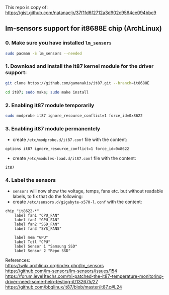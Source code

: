 This repo is copy of: https://gist.github.com/natanaeljr/37f1fd6f2712a3d902c9564ce094bbc9

## lm-sensors support for it8688E chip (ArchLinux)

### 0. Make sure you have installed `lm_sensors`
  ```bash
  sudo pacman -S lm_sensors --needed
  ```

### 1. Download and Install the it87 kernel module for the driver support:
  ```bash
  git clone https://github.com/gamanakis/it87.git --branch=it8688E
  ```
  ```bash
  cd it87; sudo make; sudo make install
  ```

### 2. Enabling it87 module temporarily
  ```bash
  sudo modprobe it87 ignore_resource_conflict=1 force_id=0x8622
  ```

### 3. Enabling it87 module permanentely
  - create `/etc/modprobe.d/it87.conf` file with the content:
```
options it87 ignore_resource_conflict=1 force_id=0x8622
```
  - create `/etc/modules-load.d/it87.conf` file with the content:
```
it87
```

### 4. Label the sensors
  - `sensors` will now show the voltage, temps, fans etc. but without readable labels, to fix that do the following:
  - create `/etc/sensors.d/gigabyte-x570-l.conf` with the content:
```
chip "it8622-*"
    label fan1 "CPU_FAN"
    label fan1 "GPU_FAN"
    label fan2 "SSD_FAN"
    label fan3 "SYS_FANS"

    label mem "GPU"
    label Tctl "CPU"
    label Sensor 1 "Samsung SSD"
    label Sensor 2 "Repo SSD"
```

References:  
https://wiki.archlinux.org/index.php/lm_sensors  
https://github.com/lm-sensors/lm-sensors/issues/154  
https://forum.level1techs.com/t/i-patched-the-it87-temperature-monitoring-driver-need-some-help-testing-it/132675/27  
https://github.com/bbqlinux/it87/blob/master/it87.c#L24  

